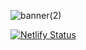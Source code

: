 ![banner(2)](https://user-images.githubusercontent.com/68653294/169693836-5c246396-dcfe-486d-ba3f-089760cbe014.jpg)


[![Netlify Status](https://api.netlify.com/api/v1/badges/57b0da6b-0344-40e2-8dde-4153a88e79f0/deploy-status)](https://app.netlify.com/sites/porttdotdev/deploys)
